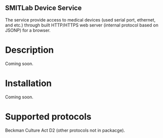 SMITLab Device Service
----------------------

The service provide access to medical devices (used serial port, ethernet, and etc.)
through built HTTP/HTTPS web server (internal protocol based on JSONP)
for a browser.

Description
===========

Coming soon.


Installation
============

Coming soon.


Supported protocols
===================

Beckman Culture Act D2 (other protocols not in packacge).
